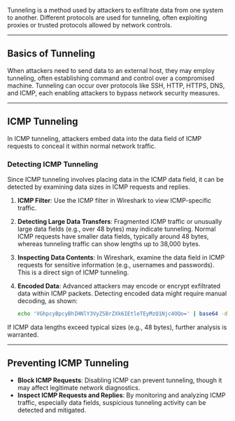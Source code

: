 Tunneling is a method used by attackers to exfiltrate data from one system to another. Different protocols are used for tunneling, often exploiting proxies or trusted protocols allowed by network controls.

---

## Basics of Tunneling

When attackers need to send data to an external host, they may employ tunneling, often establishing command and control over a compromised machine. Tunneling can occur over protocols like SSH, HTTP, HTTPS, DNS, and ICMP, each enabling attackers to bypass network security measures.

---

## ICMP Tunneling

In ICMP tunneling, attackers embed data into the data field of ICMP requests to conceal it within normal network traffic.

### Detecting ICMP Tunneling

Since ICMP tunneling involves placing data in the ICMP data field, it can be detected by examining data sizes in ICMP requests and replies.

1. **ICMP Filter**: Use the ICMP filter in Wireshark to view ICMP-specific traffic.

2. **Detecting Large Data Transfers**: Fragmented ICMP traffic or unusually large data fields (e.g., over 48 bytes) may indicate tunneling. Normal ICMP requests have smaller data fields, typically around 48 bytes, whereas tunneling traffic can show lengths up to 38,000 bytes.

3. **Inspecting Data Contents**: In Wireshark, examine the data field in ICMP requests for sensitive information (e.g., usernames and passwords). This is a direct sign of ICMP tunneling.

4. **Encoded Data**: Advanced attackers may encode or encrypt exfiltrated data within ICMP packets. Detecting encoded data might require manual decoding, as shown:
   ```bash
   echo 'VGhpcyBpcyBhIHNlY3VyZSBrZXk6IEtleTEyMzQ1Njc4OQo=' | base64 -d
   ```

If ICMP data lengths exceed typical sizes (e.g., 48 bytes), further analysis is warranted.

---

## Preventing ICMP Tunneling

- **Block ICMP Requests**: Disabling ICMP can prevent tunneling, though it may affect legitimate network diagnostics.
- **Inspect ICMP Requests and Replies**: By monitoring and analyzing ICMP traffic, especially data fields, suspicious tunneling activity can be detected and mitigated.
